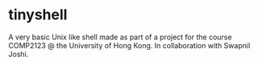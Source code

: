 # tinyshell
A very basic Unix like shell made as part of a project for the course COMP2123 @ the University of Hong Kong. In collaboration with Swapnil Joshi.
